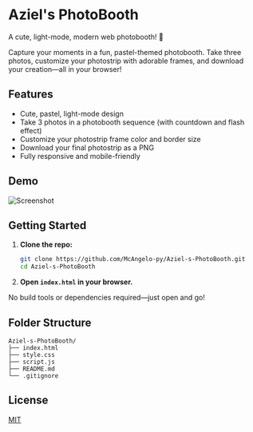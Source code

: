 # Aziel's PhotoBooth

A cute, light-mode, modern web photobooth! 📸

Capture your moments in a fun, pastel-themed photobooth. Take three photos, customize your photostrip with adorable frames, and download your creation—all in your browser!

## Features
- Cute, pastel, light-mode design
- Take 3 photos in a photobooth sequence (with countdown and flash effect)
- Customize your photostrip frame color and border size
- Download your final photostrip as a PNG
- Fully responsive and mobile-friendly

## Demo
![Screenshot](screenshot.png)

## Getting Started
1. **Clone the repo:**
   ```bash
   git clone https://github.com/McAngelo-py/Aziel-s-PhotoBooth.git
   cd Aziel-s-PhotoBooth
   ```
2. **Open `index.html` in your browser.**

No build tools or dependencies required—just open and go!

## Folder Structure
```
Aziel-s-PhotoBooth/
├── index.html
├── style.css
├── script.js
├── README.md
└── .gitignore
```

## License
[MIT](LICENSE) 